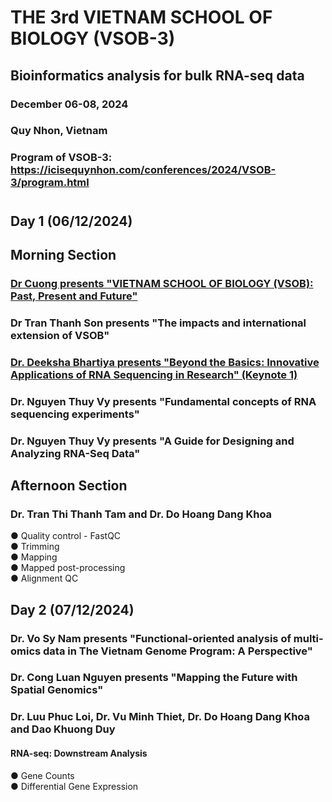 # THE 3rd VIETNAM SCHOOL OF BIOLOGY (VSOB-3)
## Bioinformatics analysis for bulk RNA-seq data
### December 06-08, 2024 
### Quy Nhon, Vietnam
### Program of VSOB-3: https://icisequynhon.com/conferences/2024/VSOB-3/program.html

#
## Day 1 (06/12/2024)
## Morning Section
### [**Dr Cuong presents "VIETNAM SCHOOL OF BIOLOGY (VSOB): Past, Present and Future"**](https://github.com/luuloi/VSOB3_bulk_RNA-seq/blob/d29ef639ea3bae0c557753d6c8d4ef70033b8224/Day1_20241206/VSOB-intro_Dr_Cuong.pdf)
### Dr Tran Thanh Son presents "The impacts and international extension of VSOB"
### [**Dr. Deeksha Bhartiya presents "Beyond the Basics: Innovative Applications of RNA Sequencing in Research" (Keynote 1)**](https://github.com/luuloi/VSOB3_bulk_RNA-seq/blob/d29ef639ea3bae0c557753d6c8d4ef70033b8224/Day1_20241206/)
### Dr. Nguyen Thuy Vy presents "Fundamental concepts of RNA sequencing experiments"
### Dr. Nguyen Thuy Vy presents "A Guide for Designing and Analyzing RNA-Seq Data"
## Afternoon Section
### Dr. Tran Thi Thanh Tam and Dr. Do Hoang Dang Khoa
● Quality control - FastQC\
● Trimming\
● Mapping\
● Mapped post-processing\
● Alignment QC
###
## Day 2 (07/12/2024)
### Dr. Vo Sy Nam presents "Functional-oriented analysis of multi-omics data in The Vietnam Genome Program: A Perspective"
### Dr. Cong Luan Nguyen presents "Mapping the Future with Spatial Genomics"
### Dr. Luu Phuc Loi, Dr. Vu Minh Thiet, Dr. Do Hoang Dang Khoa and Dao Khuong Duy
#### RNA-seq: Downstream Analysis
● Gene Counts\
● Differential Gene Expression


